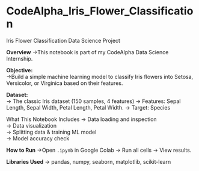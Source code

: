 # CodeAlpha_Iris_Flower_Classification
Iris Flower Classification Data Science Project

**Overview**
  ->This notebook is part of my CodeAlpha Data Science Internship.

**Objective:**  
  ->Build a simple machine learning model to classify Iris flowers into Setosa, Versicolor, or Virginica based on their features.

**Dataset:**  
  -> The classic Iris dataset (150 samples, 4 features)
  -> Features: Sepal Length, Sepal Width, Petal Length, Petal Width.
  -> Target: Species

What This Notebook Includes
  -> Data loading and inspection  
  -> Data visualization  
  -> Splitting data & training ML model  
  -> Model accuracy check

**How to Run**
  ->Open `.ipynb` in Google Colab → Run all cells → View results.

**Libraries Used**
  -> pandas, numpy, seaborn, matplotlib, scikit-learn

